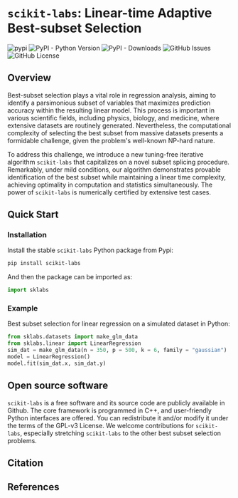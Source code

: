 # `scikit-labs`: Linear-time Adaptive Best-subset Selection

![pypi](https://img.shields.io/pypi/v/scikit-labs?logo=Pypi)
![PyPI - Python Version](https://img.shields.io/pypi/pyversions/scikit-labs?logo=python)
![PyPI - Downloads](https://img.shields.io/pypi/dm/scikit-labs)
![GitHub Issues](https://img.shields.io/github/issues/abess-team/scikit-labs)
![GitHub License](https://img.shields.io/github/license/abess-team/scikit-labs)

## Overview

Best-subset selection plays a vital role in regression analysis, aiming to identify a parsimonious subset of variables that maximizes prediction accuracy within the resulting linear model. This process is important in various scientific fields, including physics, biology, and medicine, where extensive datasets are routinely generated. Nevertheless, the computational complexity of selecting the best subset from massive datasets presents a formidable challenge, given the problem's well-known NP-hard nature.

To address this challenge, we introduce a new tuning-free iterative algorithm `scikit-labs` that capitalizes on a novel subset splicing procedure. Remarkably, under mild conditions, our algorithm demonstrates provable identification of the best subset while maintaining a linear time complexity, achieving optimality in computation and statistics simultaneously. The power of `scikit-labs` is numerically certified by extensive test cases.

## Quick Start

### Installation

Install the stable `scikit-labs` Python package from Pypi:

```bash
pip install scikit-labs
```

And then the package can be imported as:

```python
import sklabs
```

### Example

Best subset selection for linear regression on a simulated dataset in Python:

```python
from sklabs.datasets import make_glm_data
from sklabs.linear import LinearRegression
sim_dat = make_glm_data(n = 350, p = 500, k = 6, family = "gaussian")
model = LinearRegression()
model.fit(sim_dat.x, sim_dat.y)
```

## Open source software

`scikit-labs` is a free software and its source code are publicly available in Github. The core framework is programmed in C++, and user-friendly Python interfaces are offered. You can redistribute it and/or modify it under the terms of the GPL-v3 License. We welcome contributions for `scikit-labs`, especially stretching `scikit-labs` to the other best subset selection problems.

## Citation

## References
